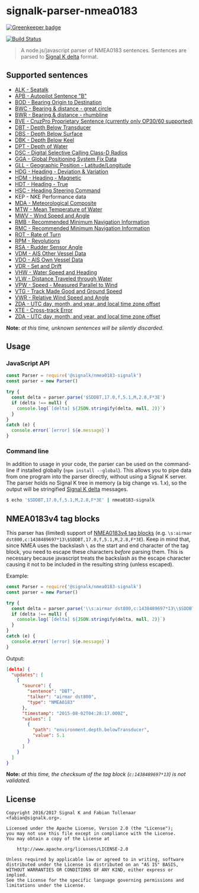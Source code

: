 # signalk-parser-nmea0183

[![Greenkeeper badge](https://badges.greenkeeper.io/SignalK/signalk-parser-nmea0183.svg)](https://greenkeeper.io/)

[![Build Status](https://travis-ci.org/SignalK/signalk-parser-nmea0183.svg?branch=development)](https://travis-ci.org/SignalK/signalk-parser-nmea0183)

> A node.js/javascript parser of NMEA0183 sentences. Sentences are parsed to [Signal K delta](http://signalk.org/specification/master/data_model.html#delta-format) format.

## Supported sentences

- [ALK - Seatalk](http://www.thomasknauf.de/rap/seatalk2.htm)
- [APB - Autopilot Sentence "B"](https://gpsd.gitlab.io/gpsd/NMEA.html#_apb_autopilot_sentence_b)
- [BOD - Bearing Origin to Destination](https://www.tronico.fi/OH6NT/docs/NMEA0183.pdf)
- [BWC - Bearing & distance - great circle](https://www.tronico.fi/OH6NT/docs/NMEA0183.pdf)
- [BWR - Bearing & distance - rhumbline](https://www.tronico.fi/OH6NT/docs/NMEA0183.pdf)
- [BVE - CruzPro Proprietary Sentence (currently only OP30/60 supported)](http://www.cruzpro.com/op60.html)
- [DBT - Depth Below Transducer](https://gpsd.gitlab.io/gpsd/NMEA.html#_dbt_depth_below_transducer)
- [DBS - Depth Below Surface](https://gpsd.gitlab.io/gpsd/NMEA.html#_dbs_depth_below_surface)
- [DBK - Depth Below Keel](https://gpsd.gitlab.io/gpsd/NMEA.html#_dbk_depth_below_keel)
- [DPT - Depth of Water](https://gpsd.gitlab.io/gpsd/NMEA.html#_dpt_depth_of_water)
- [DSC - Digital Selective Calling Class-D Radios](http://continuouswave.com/whaler/reference/DSC_Datagrams.html)
- [GGA - Global Positioning System Fix Data](https://gpsd.gitlab.io/gpsd/NMEA.html#_gga_global_positioning_system_fix_data)
- [GLL - Geographic Position - Latitude/Longitude](https://gpsd.gitlab.io/gpsd/NMEA.html#_gll_geographic_position_latitude_longitude)
- [HDG - Heading - Deviation & Variation](https://gpsd.gitlab.io/gpsd/NMEA.html#_hdg_heading_deviation_amp_variation)
- [HDM - Heading - Magnetic](https://gpsd.gitlab.io/gpsd/NMEA.html#_hdm_heading_magnetic)
- [HDT - Heading - True](https://gpsd.gitlab.io/gpsd/NMEA.html#_hdt_heading_true)
- [HSC - Heading Steering Command](https://www.tronico.fi/OH6NT/docs/NMEA0183.pdf)
- KEP - NKE Performance data
- [MDA - Meteorological Composite](https://gpsd.gitlab.io/gpsd/NMEA.html#_mda_meteorilogical_composite)
- [MTW - Mean Temperature of Water](https://gpsd.gitlab.io/gpsd/NMEA.html#_mtw_mean_temperature_of_water)
- [MWV - Wind Speed and Angle](https://gpsd.gitlab.io/gpsd/NMEA.html#_mwv_wind_speed_and_angle)
- [RMB - Recommended Minimum Navigation Information](https://gpsd.gitlab.io/gpsd/NMEA.html#_rmb_recommended_minimum_navigation_information)
- [RMC - Recommended Minimum Navigation Information](https://gpsd.gitlab.io/gpsd/NMEA.html#_rmc_recommended_minimum_navigation_information)
- [ROT - Rate of Turn](https://gpsd.gitlab.io/gpsd/NMEA.html#_rot_rate_of_turn)
- [RPM - Revolutions](https://gpsd.gitlab.io/gpsd/NMEA.html#_rpm_revolutions)
- [RSA - Rudder Sensor Angle](https://gpsd.gitlab.io/gpsd/NMEA.html#_rsa_rudder_sensor_angle)
- [VDM - AIS Other Vessel Data](https://gpsd.gitlab.io/gpsd/AIVDM.html)
- [VDO - AIS Own Vessel Data](https://gpsd.gitlab.io/gpsd/AIVDM.html)
- [VDR - Set and Drift](https://gpsd.gitlab.io/gpsd/NMEA.html#_vdr_set_and_drift)
- [VHW - Water Speed and Heading](https://gpsd.gitlab.io/gpsd/NMEA.html#_vhw_water_speed_and_heading)
- [VLW - Distance Traveled through Water](https://gpsd.gitlab.io/gpsd/NMEA.html#_vlw_distance_traveled_through_water)
- [VPW - Speed - Measured Parallel to Wind](https://gpsd.gitlab.io/gpsd/NMEA.html#_vpw_speed_measured_parallel_to_wind)
- [VTG - Track Made Good and Ground Speed](https://gpsd.gitlab.io/gpsd/NMEA.html#_vtg_track_made_good_and_ground_speed)
- [VWR - Relative Wind Speed and Angle](https://gpsd.gitlab.io/gpsd/NMEA.html#_vwr_relative_wind_speed_and_angle)
- [ZDA - UTC day, month, and year, and local time zone offset](https://gpsd.gitlab.io/gpsd/NMEA.html#_zda_time_amp_date_utc_day_month_year_and_local_time_zone)
- [XTE - Cross-track Error](https://www.tronico.fi/OH6NT/docs/NMEA0183.pdf)
- [ZDA - UTC day, month, and year, and local time zone offset](http://www.trimble.com/oem_receiverhelp/v4.44/en/NMEA-0183messages_ZDA.html)

**Note:** *at this time, unknown sentences will be silently discarded.*

## Usage

### JavaScript API

```javascript
const Parser = require('@signalk/nmea0183-signalk')
const parser = new Parser()

try {
  const delta = parser.parse('$SDDBT,17.0,f,5.1,M,2.8,F*3E')
  if (delta !== null) {
    console.log(`[delta] ${JSON.stringify(delta, null, 2)}`)
  }
}
catch (e) {
  console.error(`[error] ${e.message}`)
}
```

### Command line

In addition to usage in your code, the parser can be used on the command-line if installed globally (`npm install --global`). This allows you to pipe data from one program into the parser directly, without using a Signal K server. The parser holds no Signal K tree in memory (a big change vs. 1.x), so the output will be stringified [Signal K delta](http://signalk.org/specification/master/data_model.html#delta-format) messages.

```bash
$ echo '$SDDBT,17.0,f,5.1,M,2.8,F*3E' | nmea0183-signalk
```

## NMEA0183v4 tag blocks

This parser has (limited) support of [NMEA0183v4 tag blocks](http://www.nmea.org/Assets/may%2009%20rtcm%200183_v400.pdf) (e.g. `\s:airmar dst800,c:1438489697*13\$SDDBT,17.0,f,5.1,M,2.8,F*3E`).
Keep in mind that, since NMEA uses the backslash `\` as the start and end character of the tag block, you need to escape these characters *before* parsing them.
This is necessary because javascript treats the backslash as the escape character causing it not to be included in the resulting string (unless escaped).

Example:

```javascript
const Parser = require('@signalk/nmea0183-signalk')
const parser = new Parser()

try {
  const delta = parser.parse('\\s:airmar dst800,c:1438489697*13\\$SDDBT,17.0,f,5.1,M,2.8,F*3E')
  if (delta !== null) {
    console.log(`[delta] ${JSON.stringify(delta, null, 2)}`)
  }
}
catch (e) {
  console.error(`[error] ${e.message}`)
}
```

Output:
```json
[delta] {
  "updates": [
    {
      "source": {
        "sentence": "DBT",
        "talker": "airmar dst800",
        "type": "NMEA0183"
      },
      "timestamp": "2015-08-02T04:28:17.000Z",
      "values": [
        {
          "path": "environment.depth.belowTransducer",
          "value": 5.1
        }
      ]
    }
  ]
}
```

**Note:** *at this time, the checksum of the tag block (`c:1438489697*13`) is not validated.*

## License

```
Copyright 2016/2017 Signal K and Fabian Tollenaar <fabian@signalk.org>.

Licensed under the Apache License, Version 2.0 (the "License");
you may not use this file except in compliance with the License.
You may obtain a copy of the License at

    http://www.apache.org/licenses/LICENSE-2.0

Unless required by applicable law or agreed to in writing, software
distributed under the License is distributed on an "AS IS" BASIS,
WITHOUT WARRANTIES OR CONDITIONS OF ANY KIND, either express or implied.
See the License for the specific language governing permissions and
limitations under the License.
```
